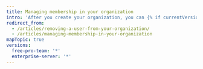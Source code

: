 ```yaml
---
title: Managing membership in your organization
intro: 'After you create your organization, you can {% if currentVersion == "free-pro-team@latest" %}invite people to become{% else %}add people as{% endif %} members of the organization. You can also remove members of the organization, and reinstate former members.'
redirect_from:
  - /articles/removing-a-user-from-your-organization/
  - /articles/managing-membership-in-your-organization
mapTopic: true
versions:
  free-pro-team: '*'
  enterprise-server: '*'
---
```


